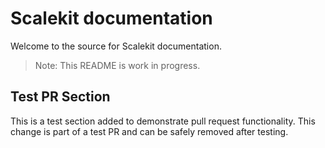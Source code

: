 # Scalekit documentation

Welcome to the source for Scalekit documentation.

> Note: This README is work in progress.

## Test PR Section

This is a test section added to demonstrate pull request functionality. This change is part of a test PR and can be safely removed after testing.
